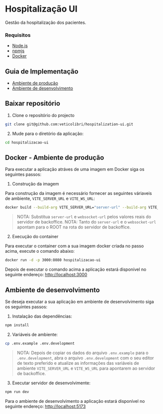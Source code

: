 # Hospitalização UI

Gestão da hospitalização dos pacientes.

### Requisitos

-   [Node.js](https://nodejs.org)
-   [npmjs](https://npmjs.com/)
-   [Docker](https:www.docker.com)

## Guia de Implementação

-   [Ambiente de produção](#docker---ambiente-de-produção)
-   [Ambiente de desenvolvimento](#ambiente-de-desenvolvimento)

## Baixar repositório

1. Clone o repositório do projecto

```bash
git clone git@github.com:veticolibri/hospitalization-ui.git
```

2. Mude para o diretório da aplicação:

```bash
cd hospitalizacao-ui
```

## Docker - Ambiente de produção

Para executar a aplicação atráves de uma imagem em Docker siga os seguintes passos:

1. Construção da imagem

Para construção da imagem é necessário fornecer as seguintes váriaveis de ambiente, `VITE_SERVER_URL` e `VITE_WS_URL`:

```bash
docker build --build-arg VITE_SERVER_URL="server-url" --build-arg VITE_WS_URL="websocket-url" -f ./.build/Dockerfile -t hospitalizacao-ui .
```

> NOTA: Substitua `server-url` e `websocket-url` pelos valores reais do servidor de backoffice.
> NOTA: Tanto do `server-url` e o `websocket-url` apontam para o ROOT na rota do servidor de backoffice.

2. Execução do container

Para executar o container com a sua imagem docker criada no passo acima, execute o comando abaixo:

```bash
docker run -d -p 3000:8080 hospitalizacao-ui
```

Depois de executar o comando acima a aplicação estará disponível no seguinte endereço: <http://localhost:3000>

## Ambiente de desenvolvimento

Se deseja executar a sua aplicação em ambiente de desenvolvimento siga os seguintes passos:

1. Instalação das dependências:

```bash
npm install
```

2. Variáveis de ambiente:

```bash
cp .env.example .env.development
```

> NOTA: Depois de copiar os dados do arquivo `.env.example` para o `.env.development`, abra o arquivo `.env.development` com o seu editor de texto preferido e atualize as informações das variáveis de ambiente `VITE_SERVER_URL` e `VITE_WS_URL` para apontarem ao servidor de backoffice.

3. Executar servidor de desenvolvimente:

```bash
npm run dev
```

Para o ambiente de desenvolvimento a aplicação estará disponível no seguinte endereço: <http://localhost:5173>

